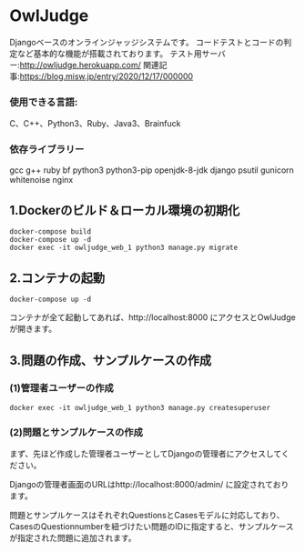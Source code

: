 # OwlJudge
Djangoベースのオンラインジャッジシステムです。
コードテストとコードの判定など基本的な機能が搭載されております。
テスト用サーバー:http://owljudge.herokuapp.com/
関連記事:https://blog.misw.jp/entry/2020/12/17/000000

### 使用できる言語:
C、C++、Python3、Ruby、Java3、Brainfuck

### 依存ライブラリー
gcc g++ ruby bf python3 python3-pip openjdk-8-jdk django psutil gunicorn whitenoise nginx

## 1.Dockerのビルド＆ローカル環境の初期化
```
docker-compose build
docker-compose up -d
docker exec -it owljudge_web_1 python3 manage.py migrate
```

## 2.コンテナの起動
```
docker-compose up -d
```
コンテナが全て起動してあれば、http://localhost:8000 にアクセスとOwlJudgeが開きます。

## 3.問題の作成、サンプルケースの作成
### (1)管理者ユーザーの作成
```
docker exec -it owljudge_web_1 python3 manage.py createsuperuser
```
### (2)問題とサンプルケースの作成
まず、先ほど作成した管理者ユーザーとしてDjangoの管理者にアクセスしてください。

Djangoの管理者画面のURLはhttp://localhost:8000/admin/ に設定されております。

問題とサンプルケースはそれぞれQuestionsとCasesモデルに対応しており、CasesのQuestionnumberを紐づけたい問題のIDに指定すると、サンプルケースが指定された問題に追加されます。



